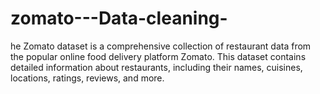 # zomato---Data-cleaning-
he Zomato dataset is a comprehensive collection of restaurant data from the popular online food delivery platform Zomato. This dataset contains detailed information about restaurants, including their names, cuisines, locations, ratings, reviews, and more.
